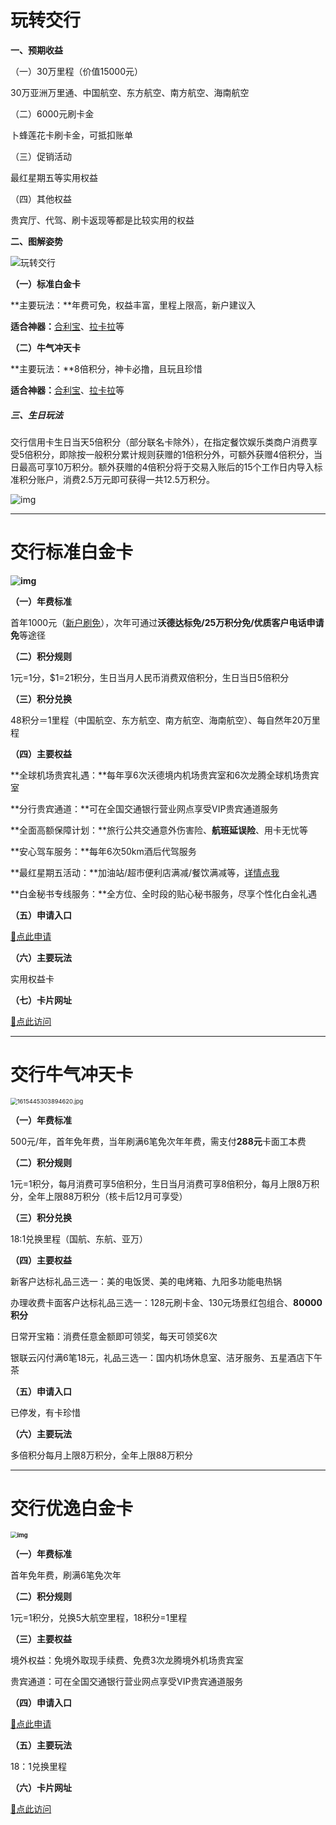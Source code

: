 # 玩转交行

**一、预期收益**

（一）30万里程（价值15000元）

30万亚洲万里通、中国航空、东方航空、南方航空、海南航空

（二）6000元刷卡金

卜蜂莲花卡刷卡金，可抵扣账单

（三）促销活动

最红星期五等实用权益

（四）其他权益

贵宾厅、代驾、刷卡返现等都是比较实用的权益

**二、图解姿势**

![玩转交行](https://cos.zjkmkj.com/media/2024/08/20/36a6d2da573e4e1d33817981b4e75204-2.webp)

**（一）标准白金卡**

**主要玩法：**年费可免，权益丰富，里程上限高，新户建议入

**适合神器：**[合利宝](tool/hlb.md)、[拉卡拉](tool/lkl.md)等

**（二）牛气冲天卡**

**主要玩法：**8倍积分，神卡必撸，且玩且珍惜

**适合神器：**[合利宝](tool/hlb.md)、[拉卡拉](tool/lkl.md)等

##### 三、生日玩法

交行信用卡生日当天5倍积分（部分联名卡除外），在指定餐饮娱乐类商户消费享受5倍积分，即除按一般积分累计规则获赠的1倍积分外，可额外获赠4倍积分，当日最高可享10万积分。额外获赠的4倍积分将于交易入账后的15个工作日内导入标准积分账户，消费2.5万元即可获得一共12.5万积分。

![img](https://cos.zjkmkj.com/media/2024/08/20/b30f487c985a0f95f03176023c856ab7-2.webp)

---

# 交行标准白金卡

**![img](https://cos.zjkmkj.com/media/2024/08/20/1bf83cb72783c868c188da6c2b8941ce-2.webp)**

**（一）年费标准**

首年1000元（[新户刷免](https://creditcard.bankcomm.com/content/dam/pc/mkt/1907bjk/baijinka_xize.html)），次年可通过**沃德达标免/25万积分免/优质客户电话申请免**等途径

**（二）积分规则**

1元=1分，$1=21积分，生日当月人民币消费双倍积分，生日当日5倍积分

**（三）积分兑换**

48积分＝1里程（中国航空、东方航空、南方航空、海南航空）、每自然年20万里程

**（四）主要权益**

**全球机场贵宾礼遇：**每年享6次沃德境内机场贵宾室和6次龙腾全球机场贵宾室

**分行贵宾通道：**可在全国交通银行营业网点享受VIP贵宾通道服务

**全面高额保障计划：**旅行公共交通意外伤害险、**航班延误险**、用卡无忧等

**安心驾车服务：**每年6次50km酒后代驾服务

**最红星期五活动：**加油站/超市便利店满减/餐饮满减等，[详情点我](https://creditcard.bankcomm.com/content/dam/pc/new/activity/zhzq/reddest.html)

**白金秘书专线服务：**全方位、全时段的贴心秘书服务，尽享个性化白金礼遇

**（五）申请入口**

[:link:点此申请](http://qr10.cn/D26Spk)

**（六）主要玩法**

实用权益卡

**（七）卡片网址**

[:link:点此访问](https://creditcard.bankcomm.com/content/cards/biaozhunbaijinka.html)

---

# 交行牛气冲天卡

<img src="https://cos.zjkmkj.com/media/2024/08/20/3083c4b4dc049bea3b69cc908000fac5-2.webp" alt="1615445303894620.jpg" style="zoom:67%;" />

**（一）年费标准**

500元/年，首年免年费，当年刷满6笔免次年年费，需支付**288元**卡面工本费

**（二）积分规则**

1元=1积分，每月消费可享5倍积分，生日当月消费可享8倍积分，每月上限8万积分，全年上限88万积分（核卡后12月可享受）

**（三）积分兑换**

18:1兑换里程（国航、东航、亚万）

**（四）主要权益**

新客户达标礼品三选一：美的电饭煲、美的电烤箱、九阳多功能电热锅

办理收费卡面客户达标礼品三选一：128元刷卡金、130元场景红包组合、**80000积分**

日常开宝箱：消费任意金额即可领奖，每天可领奖6次

银联云闪付满6笔18元，礼品三选一：国内机场休息室、洁牙服务、五星酒店下午茶

**（五）申请入口**

已停发，有卡珍惜

**（六）主要玩法**

多倍积分每月上限8万积分，全年上限88万积分

---

# 交行优逸白金卡

**<img src="https://cos.zjkmkj.com/media/2024/08/20/8ebacf62779f668f38e3d9c89e1bb895-2.webp" alt="img" style="zoom:67%;" />**

**（一）年费标准**

首年免年费，刷满6笔免次年

**（二）积分规则**

1元=1积分，兑换5大航空里程，18积分=1里程

**（三）主要权益**

境外权益：免境外取现手续费、免费3次龙腾境外机场贵宾室

贵宾通道：可在全国交通银行营业网点享受VIP贵宾通道服务

**（四）申请入口**

[:link:点此申请](http://qr10.cn/D26Spk)

**（五）主要玩法**

18：1兑换里程

**（六）卡片网址**

[:link:点此访问](https://creditcard.bankcomm.com/content/cards/youyibaijinka.html)
